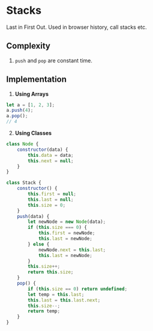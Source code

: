# Stacks

Last in First Out. Used in browser history, call stacks etc.

## Complexity
1. ```push``` and ```pop``` are constant time.

## Implementation

1. **Using Arrays**
```javascript
let a = [1, 2, 3];
a.push(4);
a.pop();
// 4
```

2. **Using Classes**
```javascript
class Node {
    constructor(data) {
        this.data = data;
        this.next = null;
    }
}

class Stack {
    constructor() {
        this.first = null;
        this.last = null;
        this.size = 0;
    }
    push(data) {
        let newNode = new Node(data);
        if (this.size === 0) {
            this.first = newNode;
            this.last = newNode;
        } else {
            newNode.next = this.last;
            this.last = newNode;
        }
        this.size++;
        return this.size;
    }
    pop() {
        if (this.size == 0) return undefined;
        let temp = this.last;
        this.last = this.last.next;
        this.size--;
        return temp;
    }
}
```